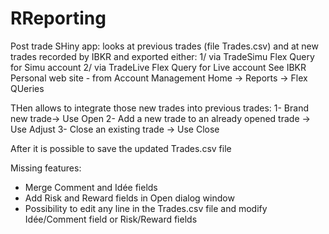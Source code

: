# RReporting
Post trade SHiny app: looks at previous trades (file Trades.csv) and at new trades recorded by IBKR and exported either:
1/ via TradeSimu Flex Query for Simu account
2/ via TradeLive Flex Query for Live account
See IBKR Personal web site - from Account Management Home -> Reports -> Flex QUeries

THen allows to integrate those new trades into previous trades:
1- Brand new trade-> Use Open
2- Add a new trade to an already opened trade  -> Use Adjust
3- Close an existing trade -> Use Close

After it is possible to save the updated Trades.csv file

Missing features:
- Merge Comment and Idée fields
- Add Risk and Reward fields in Open dialog window
- Possibility to edit any line in the Trades.csv file and modify Idée/Comment field or Risk/Reward fields
